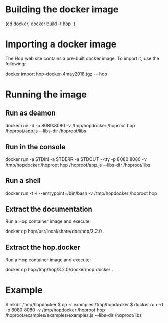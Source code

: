
Building the docker image
=========================

  (cd docker; docker build -t hop .)


Importing a docker image
========================

The Hop web site contains a pre-built docker image. To import it, use
the following:

  docker import hop-docker-4may2018.tgz -- hop
  

Running the image
=================

Run as deamon
-------------
  docker run -d -p 8080:8080 -v /tmp/hopdocker:/hoproot hop /hoproot/app.js --libs-dir /hoproot/libs

Run in the console
------------------
  docker run -a STDIN -a STDERR -a STDOUT --tty -p 8080:8080 -v /tmp/hopdocker:/hoproot hop /hoproot/app.js --libs-dir /hoproot/libs

Run a shell
----------
  docker run -t -i --entrypoint=/bin/bash -v /tmp/hopdocker:/hoproot hop

Extract the documentation
-------------------------

Run a Hop container image and execute:

  docker cp hop:/usr/local/share/doc/hop/3.2.0 .

Extract the hop.docker
----------------------

Run a Hop container image and execute:

  docker cp hop:/tmp/hop/3.2.0/docker/hop.docker .

Example
=======

$ mkdir /tmp/hopdocker
$ cp -r examples /tmp/hopdocker
$ docker run -d -p 8080:8080 -v /tmp/hopdocker:/hoproot hop /hoproot/examples/examples/examples.js --libs-dir /hoproot/libs

